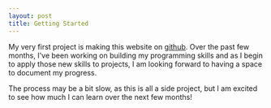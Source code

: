 ```yaml
---
layout: post
title: Getting Started
---
```


My very first project is making this website on [github](https://github.com). Over the past few months, I've been working on building my programming skills and as I begin to apply those new skills to projects, I am looking forward to having a space to document my progress.

The process may be a bit slow, as this is all a side project, but I am excited to see how much I can learn over the next few months!



